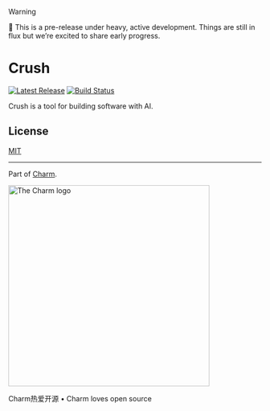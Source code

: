 > [!WARNING]
> 🚧 This is a pre-release under heavy, active development. Things are still in flux but we’re excited to share early progress.

# Crush

<p>
    <a href="https://github.com/charmbracelet/crush/releases"><img src="https://img.shields.io/github/release/charmbracelet/crush" alt="Latest Release"></a>
    <a href="https://github.com/charmbracelet/crush/actions"><img src="https://github.com/charmbracelet/crush/workflows/build/badge.svg" alt="Build Status"></a>
</p>

Crush is a tool for building software with AI.

## License

[MIT](https://github.com/charmbracelet/crush/raw/main/LICENSE)

---

Part of [Charm](https://charm.sh).

<a href="https://charm.sh/"><img alt="The Charm logo" width="400" src="https://stuff.charm.sh/charm-badge.jpg" /></a>

<!--prettier-ignore-->
Charm热爱开源 • Charm loves open source
